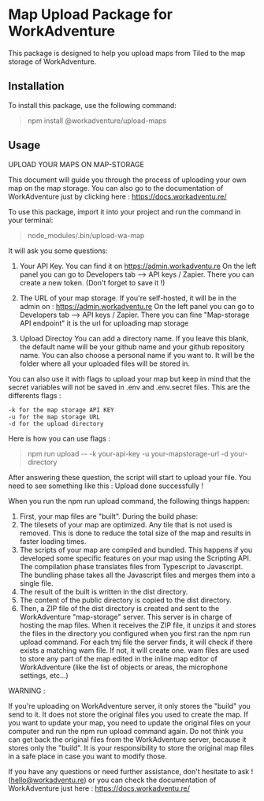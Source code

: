 # Map Upload Package for WorkAdventure

This package is designed to help you upload maps from Tiled to the map storage of WorkAdventure.

## Installation

To install this package, use the following command:

> npm install @workadventure/upload-maps

## Usage

UPLOAD YOUR MAPS ON MAP-STORAGE

This document will guide you through the process of uploading your own map on the map storage. You can also go to the documentation of WorkAdventure just by clicking here : https://docs.workadventu.re/

To use this package, import it into your project and run the command in your terminal:

> node_modules/.bin/upload-wa-map

It will ask you some questions:

1. Your API Key.
   You can find it on https://admin.workadventu.re
   On the left panel you can go to Developers tab --> API keys / Zapier.
   There you can create a new token. (Don't forget to save it !)

2. The URL of your map storage.
   If you're self-hosted, it will be in the admin on : https://admin.workadventu.re
   On the left panel you can go to Developers tab --> API keys / Zapier.
   There you can fine "Map-storage API endpoint" it is the url for uploading map storage

3. Upload Directoy
   You can add a directory name. If you leave this blank, the default name will be your github name and your github repository name.
   You can also choose a personal name if you want to.
   It will be the folder where all your uploaded files will be stored in.

You can also use it with flags to upload your map but keep in mind that the secret variables will not be saved in .env and .env.secret files. This are the differents flags :

    -k for the map storage API KEY
    -u for the map storage URL
    -d for the upload directory

Here is how you can use flags :

> npm run upload -- -k your-api-key -u your-mapstorage-url -d your-directory

After answering these question, the script will start to upload your file. You need to see something like this : Upload done successfully !

When you run the npm run upload command, the following things happen:

1. First, your map files are "built". During the build phase:
2. The tilesets of your map are optimized. Any tile that is not used is removed. This is done to reduce the total size of the map and results in faster loading times.
3. The scripts of your map are compiled and bundled. This happens if you developed some specific features on your map using the Scripting API. The compilation phase translates files from Typescript to Javascript. The bundling phase takes all the Javascript files and merges them into a single file.
4. The result of the built is written in the dist directory.
5. The content of the public directory is copied to the dist directory.
6. Then, a ZIP file of the dist directory is created and sent to the WorkAdventure "map-storage" server. This server is in charge of hosting the map files. When it receives the ZIP file, it unzips it and stores the files in the directory you configured when you first ran the npm run upload command. For each tmj file the server finds, it will check if there exists a matching wam file. If not, it will create one. wam files are used to store any part of the map edited in the inline map editor of WorkAdventure (like the list of objects or areas, the microphone settings, etc...)

WARNING :

If you're uploading on WorkAdventure server, it only stores the "build" you send to it. It does not store the original files you used to create the map. If you want to update your map, you need to update the original files on your computer and run the npm run upload command again. Do not think you can get back the original files from the WorkAdventure server, because it stores only the "build". It is your responsibility to store the original map files in a safe place in case you want to modify those.

If you have any questions or need further assistance, don't hesitate to ask ! (hello@workadventu.re) or you can check the documentation of WorkAdventure just here : https://docs.workadventu.re/
